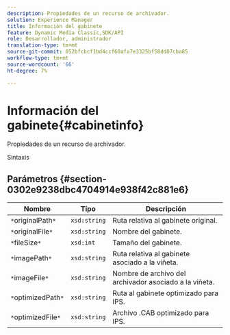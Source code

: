 ```yaml
---
description: Propiedades de un recurso de archivador.
solution: Experience Manager
title: Información del gabinete
feature: Dynamic Media Classic,SDK/API
role: Desarrollador, administrador
translation-type: tm+mt
source-git-commit: 052bfcbcf1bd4ccf60afa7e3325bf58dd07cba85
workflow-type: tm+mt
source-wordcount: '66'
ht-degree: 7%

---
```



# Información del gabinete{#cabinetinfo}

Propiedades de un recurso de archivador.

Sintaxis

## Parámetros {#section-0302e9238dbc4704914e938f42c881e6}

| Nombre | Tipo | Descripción |
|---|---|---|
| `*`originalPath`*` | `xsd:string` | Ruta relativa al gabinete original. |
| `*`originalFile`*` | `xsd:string` | Nombre del gabinete. |
| `*`fileSize`*` | `xsd:int` | Tamaño del gabinete. |
| `*`imagePath`*` | `xsd:string` | Ruta relativa al gabinete asociado a la viñeta. |
| `*`imageFile`*` | `xsd:string` | Nombre de archivo del archivador asociado a la viñeta. |
| `*`optimizedPath`*` | `xsd:string` | Ruta al gabinete optimizado para IPS. |
| `*`optimizedFile`*` | `xsd:string` | Archivo .CAB optimizado para IPS. |


